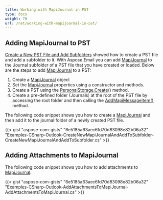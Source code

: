 ```yaml
---
title: Working with MapiJournal in PST
type: docs
weight: 70
url: /net/working-with-mapijournal-in-pst/
---
```



## **Adding MapiJournal to PST**
[Create a New PST File and Add Subfolders](/net/create-new-pst-file-and-add-subfolders/#creating-a-new-pst-file-and-add-subfolders) showed how to create a PST file and add a subfolder to it. With Aspose.Email you can add [MapiJournal](https://apireference.aspose.com/net/email/aspose.email.mapi/mapijournal) to the Journal subfolder of a PST file that you have created or loaded. Below are the steps to add [MapiJournal](https://apireference.aspose.com/net/email/aspose.email.mapi/mapijournal) to a PST:

1. Create a [MapiJournal](https://apireference.aspose.com/net/email/aspose.email.mapi/mapijournal) object
1. Set the [MapiJournal](https://apireference.aspose.com/net/email/aspose.email.mapi/mapijournal) properties using a constructor and methods.
1. Create a PST using the [PersonalStorage.Create()](https://apireference.aspose.com/net/email/aspose.email.storage.pst/personalstorage/methods/create/index) method.
1. Create a pre-defined folder (Journals) at the root of the PST file by accessing the root folder and then calling the [AddMapiMessageItem()](https://apireference.aspose.com/net/email/aspose.email.storage.pst/folderinfo/methods/addmapimessageitem) method.

The following code snippet shows you how to create a [MapiJournal](https://apireference.aspose.com/net/email/aspose.email.mapi/mapijournal) and then add it to the journal folder of a newly created PST file.



{{< gist "aspose-com-gists" "6e5185a63aec6fd70d83098e82b06a32" "Examples-CSharp-Outlook-CreateNewMapiJournalAndAddToSubfolder-CreateNewMapiJournalAndAddToSubfolder.cs" >}}
## **Adding Attachments to MapiJournal**
The following code snippet shows you how to add attachments to [MapiJournal](https://apireference.aspose.com/net/email/aspose.email.mapi/mapijournal).



{{< gist "aspose-com-gists" "6e5185a63aec6fd70d83098e82b06a32" "Examples-CSharp-Outlook-AddAttachmentsToMapiJournal-AddAttachmentsToMapiJournal.cs" >}}
